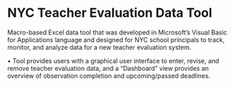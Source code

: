 # NYC Teacher Evaluation Data Tool
Macro-based Excel data tool that was developed in Microsoft’s Visual Basic for Applications language and designed for NYC school principals to track, monitor, and analyze data for a new teacher evaluation system.

•	Tool provides users with a graphical user interface to enter, revise, and remove teacher evaluation data, and a “Dashboard” view provides an overview of observation completion and upcoming/passed deadlines.
